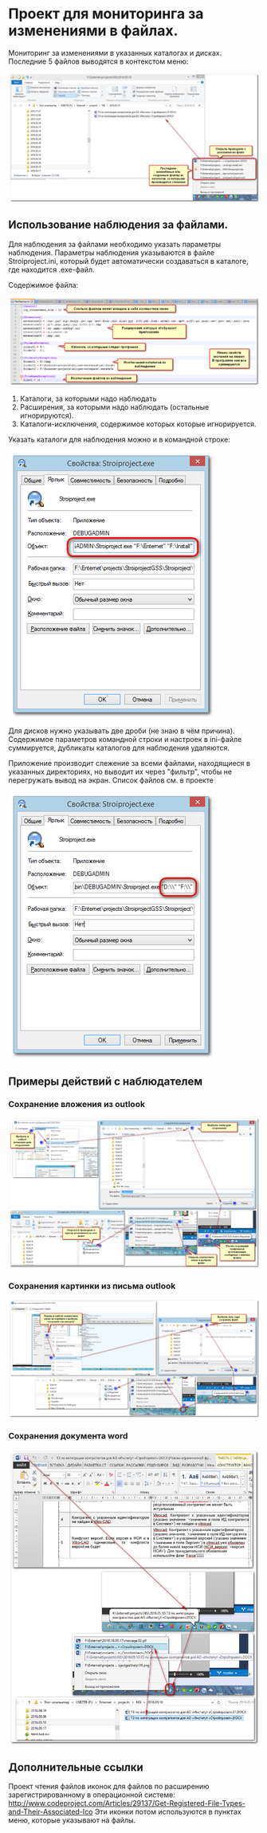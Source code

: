 ﻿# Проект для мониторинга за изменениями в файлах.

Мониторинг за изменениями в указанных каталогах и дисках. Последние 5 файлов выводятся в контекстом меню:

![](help/12.png)

## Использование наблюдения за файлами.

Для наблюдения за файлами необходимо указать параметры наблюдения. Параметры наблюдения указываются в файле Stroiproject.ini, который будет автоматически создаваться в каталоге, где находится .exe-файл.

Содержимое файла:

![](help/18.png)

1. Каталоги, за которыми надо наблюдать 
2. Расширения, за которыми надо наблюдать (остальные игнорируются).
3. Каталоги-исключения, содержимое которых которые игнорируется.

Указать каталоги для наблюдения можно и в командной строке:

![](help/13.png)

Для дисков нужно указывать две дроби (не знаю в чём причина). Содержимое параметров командной строки и настроек в ini-файле суммируется, дубликаты каталогов для наблюдения удаляются.

Приложение производит слежение за всеми файлами, находящиеся в указанных директориях, но выводит их через "фильтр", чтобы не перегружать вывод на экран. Список файлов см. в проекте

![](help/14.png)

## Примеры действий с наблюдателем

### Сохранение вложения из outlook

![](help/15.png)

### Сохранения картинки из письма outlook

![](help/16.png)

### Сохранения документа word

![](help/17.png)

## Дополнительные ссылки

Проект чтения файлов иконок для файлов по расширению зарегистрированному в операционной системе: http://www.codeproject.com/Articles/29137/Get-Registered-File-Types-and-Their-Associated-Ico
Эти иконки потом используются в пунктах меню, которые указывают на файлы.
